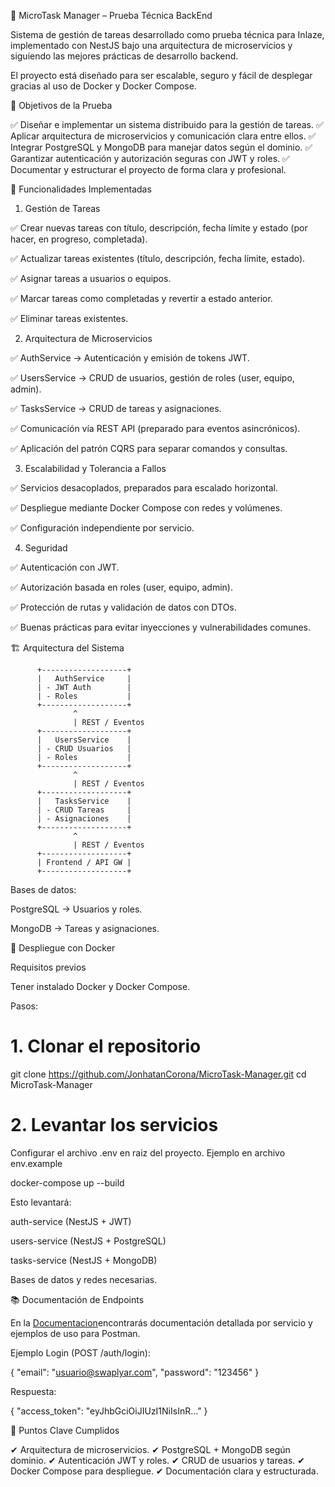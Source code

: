 📌 MicroTask Manager – Prueba Técnica BackEnd

Sistema de gestión de tareas desarrollado como prueba técnica para Inlaze, implementado con NestJS bajo una arquitectura de microservicios y siguiendo las mejores prácticas de desarrollo backend.

El proyecto está diseñado para ser escalable, seguro y fácil de desplegar gracias al uso de Docker y Docker Compose.

🎯 Objetivos de la Prueba

✅ Diseñar e implementar un sistema distribuido para la gestión de tareas.
✅ Aplicar arquitectura de microservicios y comunicación clara entre ellos.
✅ Integrar PostgreSQL y MongoDB para manejar datos según el dominio.
✅ Garantizar autenticación y autorización seguras con JWT y roles.
✅ Documentar y estructurar el proyecto de forma clara y profesional.

🚀 Funcionalidades Implementadas
1. Gestión de Tareas

✅ Crear nuevas tareas con título, descripción, fecha límite y estado (por hacer, en progreso, completada).

✅ Actualizar tareas existentes (título, descripción, fecha límite, estado).

✅ Asignar tareas a usuarios o equipos.

✅ Marcar tareas como completadas y revertir a estado anterior.

✅ Eliminar tareas existentes.

2. Arquitectura de Microservicios

✅ AuthService → Autenticación y emisión de tokens JWT.

✅ UsersService → CRUD de usuarios, gestión de roles (user, equipo, admin).

✅ TasksService → CRUD de tareas y asignaciones.

✅ Comunicación vía REST API (preparado para eventos asincrónicos).

✅ Aplicación del patrón CQRS para separar comandos y consultas.

3. Escalabilidad y Tolerancia a Fallos

✅ Servicios desacoplados, preparados para escalado horizontal.

✅ Despliegue mediante Docker Compose con redes y volúmenes.

✅ Configuración independiente por servicio.

4. Seguridad

✅ Autenticación con JWT.

✅ Autorización basada en roles (user, equipo, admin).

✅ Protección de rutas y validación de datos con DTOs.

✅ Buenas prácticas para evitar inyecciones y vulnerabilidades comunes.

🏗 Arquitectura del Sistema

          +-------------------+
          |   AuthService     |
          | - JWT Auth        |
          | - Roles           |
          +-------------------+
                  ^
                  | REST / Eventos
          +-------------------+
          |   UsersService    |
          | - CRUD Usuarios   |
          | - Roles           |
          +-------------------+
                  ^
                  | REST / Eventos
          +-------------------+
          |   TasksService    |
          | - CRUD Tareas     |
          | - Asignaciones    |
          +-------------------+
                  ^
                  | REST / Eventos
          +-------------------+
          | Frontend / API GW |
          +-------------------+



Bases de datos:

PostgreSQL → Usuarios y roles.

MongoDB → Tareas y asignaciones.

🐳 Despliegue con Docker

Requisitos previos

Tener instalado Docker y Docker Compose.

Pasos:

# 1. Clonar el repositorio
git clone https://github.com/JonhatanCorona/MicroTask-Manager.git
cd MicroTask-Manager

# 2. Levantar los servicios
Configurar el archivo .env en raiz del proyecto. Ejemplo en archivo env.example

docker-compose up --build


Esto levantará:

auth-service (NestJS + JWT)

users-service (NestJS + PostgreSQL)

tasks-service (NestJS + MongoDB)

Bases de datos y redes necesarias.

📚 Documentación de Endpoints

En la [Documentacion](https://www.notion.so/250691e2efa0802ca379faaf4d0ddc37?v=250691e2efa08094978c000c32ace05c&source=copy_link)encontrarás documentación detallada por servicio y ejemplos de uso para Postman.

Ejemplo Login (POST /auth/login):

{
  "email": "usuario@swaplyar.com",
  "password": "123456"
}


Respuesta:

{
  "access_token": "eyJhbGciOiJIUzI1NiIsInR..."
}


📌 Puntos Clave Cumplidos

✔ Arquitectura de microservicios.
✔ PostgreSQL + MongoDB según dominio.
✔ Autenticación JWT y roles.
✔ CRUD de usuarios y tareas.
✔ Docker Compose para despliegue.
✔ Documentación clara y estructurada.
